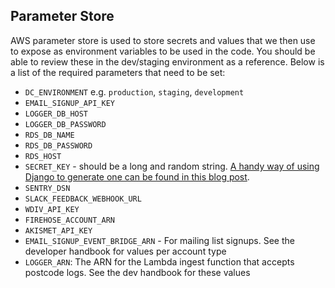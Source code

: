 ## Parameter Store

AWS parameter store is used to store secrets and values that we then use to expose as environment variables to be used in the code. You should be able to review these in the dev/staging environment as a reference. Below is a list of the required parameters that need to be set:

- `DC_ENVIRONMENT` e.g. `production`, `staging`, `development`
- `EMAIL_SIGNUP_API_KEY`
- `LOGGER_DB_HOST`
- `LOGGER_DB_PASSWORD`
- `RDS_DB_NAME`
- `RDS_DB_PASSWORD`
- `RDS_HOST`
- `SECRET_KEY` - should be a long and random string. [A handy way of using Django to generate one can be found in this blog post](https://humberto.io/blog/tldr-generate-django-secret-key/).
- `SENTRY_DSN`
- `SLACK_FEEDBACK_WEBHOOK_URL`
- `WDIV_API_KEY`
- `FIREHOSE_ACCOUNT_ARN`
- `AKISMET_API_KEY`
- `EMAIL_SIGNUP_EVENT_BRIDGE_ARN` - For mailing list signups. See the developer
  handbook for values per account type
- `LOGGER_ARN`: The ARN for the Lambda ingest function that accepts postcode 
  logs. See the dev handbook for these values
